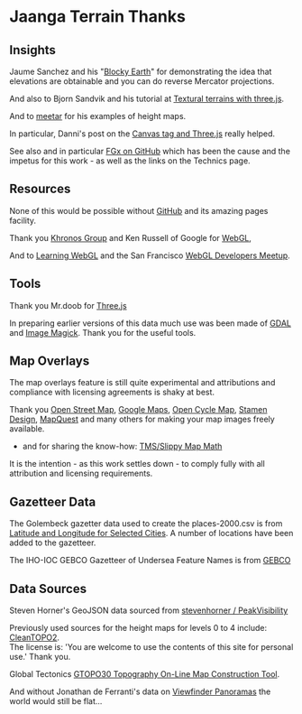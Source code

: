 Jaanga Terrain Thanks
=====================


## Insights

Jaume Sanchez and his "[Blocky Earth](http://www.clicktorelease.com/code/blocky_earth/)" for demonstrating the idea that elevations are obtainable and you can do reverse Mercator projections.

And also to Bjorn Sandvik and his tutorial at [Textural terrains with three.js](http://blog.thematicmapping.org/2013/10/textural-terrains-with-threejs.html).

And to [meetar]( http://edgeca.se/journey-to-the-center-of-web3d/ ) for his examples of height maps.

In particular, Danni's post on the [Canvas tag and Three.js]( http://danni-three.blogspot.com/2013/09/threejs-heightmaps.html ) really helped.

See also and in particular [FGx on GitHub]( http://fgx.github.io ) which has been the cause and the impetus for this work - as well as the links on the Technics page.

## Resources
None of this would be possible without [GitHub]( http://github.com) and its amazing pages facility.

Thank you [Khronos Group]( http://www.khronos.org/ ) and Ken Russell of Google for [WebGL]( http://www.khronos.org/webgl/ ),

And to [Learning WebGL]( http://learningwebgl.com/blog/ ) and the San Francisco [WebGL Developers Meetup]( http://www.meetup.com/WebGL-Developers-Meetup/ ).

## Tools

Thank you Mr.doob for [Three.js]( http://mrdoob.github.io ) 

In preparing earlier versions of this data much use was been made of [GDAL]( http://gdal.org ) and [Image Magick]( http://imagemagick.org ). Thank you for the useful tools.

## Map Overlays

The map overlays feature is still quite experimental and attributions and compliance with licensing agreements is shaky at best.

Thank you [Open Street Map]( http://openstreetmap.org/copyright ), [Google Maps]( https://www.google.com/maps/ ), [Open Cycle Map]( http://www.opencyclemap.org/ ), [Stamen Design]( http://stamen.com/ ), [MapQuest]( http://www.mapquest.com/ ) and many others for making your map images freely available.  

- and for sharing the know-how: [TMS/Slippy Map Math]( http://wiki.openstreetmap.org/wiki/Slippy_map_tilenames#Tile_servers )

It is the intention - as this work settles down - to comply fully with all attribution and licensing requirements.


## Gazetteer Data

The Golembeck gazetter data used to create the places-2000.csv is from [Latitude and Longitude for Selected Cities]( http://www.golombek.com/locations.html ).
A number of locations have been added to the gazetteer.

The IHO-IOC GEBCO Gazetteer of Undersea Feature Names is from [GEBCO]( http://www.gebco.net/data_and_products/undersea_feature_names/ )


## Data Sources

Steven Horner's GeoJSON data sourced from [stevenhorner / PeakVisibility]( https://github.com/stevenhorner/PeakVisibility/ )

Previously used sources for the height maps for levels 0 to 4 include:  
[CleanTOPO2]( http://www.shadedrelief.com/cleantopo2/index.html ).  
The license is: 'You are welcome to use the contents of this site for personal use.'  Thank you.

Global Tectonics [GTOPO30 Topography On-Line Map Construction Tool]( http://www.serg.unicam.it/Gtopo30.htm ).  

And without Jonathan de Ferranti's data on [Viewfinder Panoramas]( http://www.viewfinderpanoramas.org/ ) the world would still be flat...

